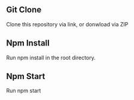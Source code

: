 ## Git Clone
Clone this repository via link, or donwload via ZIP

## Npm Install
Run npm install in the root directory.

## Npm Start
Run npm start
